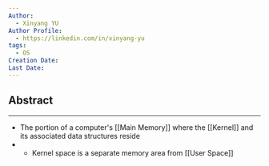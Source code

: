 ```yaml
---
Author:
  - Xinyang YU
Author Profile:
  - https://linkedin.com/in/xinyang-yu
tags:
  - OS
Creation Date: 
Last Date:
---
```

## Abstract
---
- The portion of a computer's [[Main Memory]] where the [[Kernel]] and its associated data structures reside
- - Kernel space is a separate memory area from [[User Space]]